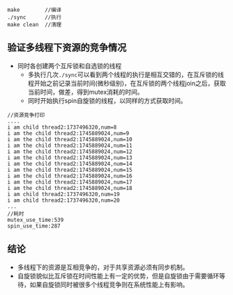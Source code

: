 ```
make 		//编译
./sync 		//执行
make clean	//清理
```

## 验证多线程下资源的竞争情况
- 同时各创建两个互斥锁和自选锁的线程
  - 多执行几次`./sync`可以看到两个线程的执行是相互交错的，在互斥锁的线程开始之前记录当前时间(微秒级别)，在互斥锁的两个线程join之后，获取当前时间，做差，得到mutex消耗的时间。
  - 同时开始执行spin自旋锁的线程，以同样的方式获取时间。
```
//资源竞争打印
....
i am child thread2:1737496320,num=8
i am the child thread2:1745889024,num=9
i am the child thread2:1745889024,num=10
i am the child thread2:1745889024,num=11
i am the child thread2:1745889024,num=12
i am the child thread2:1745889024,num=13
i am the child thread2:1745889024,num=14
i am the child thread2:1745889024,num=15
i am the child thread2:1745889024,num=16
i am the child thread2:1745889024,num=17
i am the child thread2:1745889024,num=18
i am child thread2:1737496320,num=19
i am child thread2:1737496320,num=20
...
//耗时
mutex_use_time:539
spin_use_time:287
```
## 结论
- 多线程下的资源是互相竞争的，对于共享资源必须有同步机制。
- 自旋锁貌似比互斥锁在时间性能上有一定的优势，但是自旋锁由于需要循环等待，如果自旋锁同时被很多个线程竞争则在系统性能上有影响。
